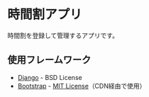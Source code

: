 # 時間割アプリ
時間割を登録して管理するアプリです。
## 使用フレームワーク
- [Django](https://www.djangoproject.com/) - BSD License  
- [Bootstrap](https://getbootstrap.com/) - [MIT License](https://github.com/twbs/bootstrap/blob/v5.3.0/LICENSE)（CDN経由で使用）
